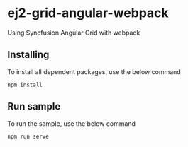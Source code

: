 # ej2-grid-angular-webpack

Using Syncfusion Angular Grid with webpack

## Installing

To install all dependent packages, use the below command

```
npm install
```

## Run sample

To run the sample, use the below command

```
npm run serve
```